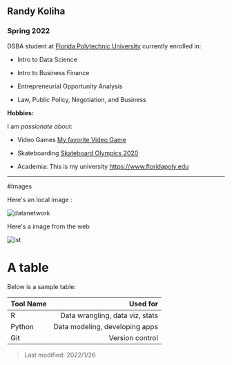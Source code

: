 ## Randy Koliha

### Spring 2022

DSBA student at [Florida Polytechnic University](https://www.floridapoly.edu) currently enrolled in: 

- Intro to Data Science

- Intro to Business Finance

- Entrepreneurial Opportunity Analysis

- Law, Public Policy, Negotiation, and Business

**Hobbies:**

I am _passionate about_: 

- Video Games [My favorite Video Game](https://www.youtube.com/watch?v=0uyLRPmmYPk&ab_channel=ProGuidesChallengerLeagueofLegendsGuides)

- Skateboarding [Skateboard Olympics 2020](https://www.youtube.com/watch?v=lyWz5kMnHVs&ab_channel=NBCSports)

- Academia: This is my university <https://www.floridapoly.edu>

***

#Images 

Here's an local image :

![datanetwork](dataNetwork.jpg)

Here's a image from the web

![ist](https://floridapoly.edu/news/articles/2021/06/assets/060821-applicationsincrease.jpg)

# A table 

Below is a sample table:

|  Tool Name   |     Used for                  |
|:-------------|------------------------------:|
|    R         |Data wrangling, data viz, stats|
| Python       |Data modeling, developing apps |
| Git          |Version control                |









> Last modified: 2022/1/26
